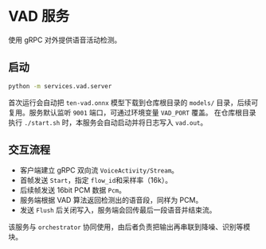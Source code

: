 # VAD 服务

使用 gRPC 对外提供语音活动检测。

## 启动

```bash
python -m services.vad.server
```

首次运行会自动把 `ten-vad.onnx` 模型下载到仓库根目录的 `models/` 目录，后续可复用。服务默认监听 `9001` 端口，可通过环境变量 `VAD_PORT` 覆盖。
在仓库根目录执行 `./start.sh` 时，本服务会自动启动并将日志写入 `vad.out`。

## 交互流程

- 客户端建立 gRPC 双向流 `VoiceActivity/Stream`。
- 首帧发送 `Start`，指定 `flow_id`和采样率（16k）。
- 后续帧发送 16bit PCM 数据 `Pcm`。
- 服务端根据 VAD 算法返回检测出的语音段，同样为 PCM。
- 发送 `Flush` 后关闭写入，服务端会回传最后一段语音并结束流。

该服务与 `orchestrator` 协同使用，由后者负责把输出再串联到降噪、识别等模块。
